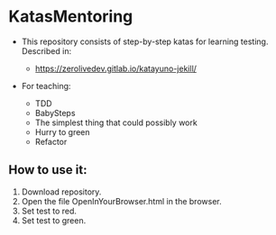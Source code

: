 # KatasMentoring

- This repository consists of step-by-step katas for learning testing. 
  Described in:
    - https://zerolivedev.gitlab.io/katayuno-jekill/

- For teaching:
    - TDD
    - BabySteps  
    - The simplest thing that could possibly work
    - Hurry to green 
    - Refactor 

## How to use it:

1. Download repository.
2. Open the file OpenInYourBrowser.html in the browser.
3. Set test to red.
4. Set test to green.


